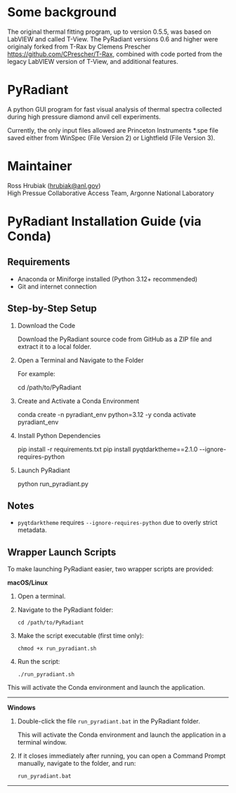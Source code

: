 Some background
===

The original thermal fitting program, up to version 0.5.5, was based on LabVIEW and called T-View. The PyRadiant versions 0.6 and higher were originaly forked from T-Rax by Clemens Prescher https://github.com/CPrescher/T-Rax, combined with code ported from the legacy LabVIEW version of T-View, and additional features. 

PyRadiant
===

A python GUI program for fast visual analysis of thermal spectra collected during high pressure diamond anvil cell experiments.

 
Currently, the only input files allowed are Princeton Instruments \*.spe file saved either from WinSpec (File Version 2) 
or Lightfield (File Version 3).

Maintainer
===


Ross Hrubiak (hrubiak@anl.gov)  
High Pressue Collaborative Access Team, Argonne National Laboratory


PyRadiant Installation Guide (via Conda)
========================================

Requirements
------------
- Anaconda or Miniforge installed (Python 3.12+ recommended)
- Git and internet connection

Step-by-Step Setup
------------------

1. Download the Code

   Download the PyRadiant source code from GitHub as a ZIP file and extract it to a local folder.

2. Open a Terminal and Navigate to the Folder

   For example:

   cd /path/to/PyRadiant

3. Create and Activate a Conda Environment

   conda create -n pyradiant_env python=3.12 -y
   conda activate pyradiant_env

4. Install Python Dependencies

   pip install -r requirements.txt
   pip install pyqtdarktheme==2.1.0 --ignore-requires-python

5. Launch PyRadiant

   python run_pyradiant.py

Notes
-----
- `pyqtdarktheme` requires `--ignore-requires-python` due to overly strict metadata.


Wrapper Launch Scripts
----------------------

To make launching PyRadiant easier, two wrapper scripts are provided:

**macOS/Linux**

1. Open a terminal.
2. Navigate to the PyRadiant folder:

       cd /path/to/PyRadiant

3. Make the script executable (first time only):

       chmod +x run_pyradiant.sh

4. Run the script:

       ./run_pyradiant.sh

This will activate the Conda environment and launch the application.

---

**Windows**

1. Double-click the file `run_pyradiant.bat` in the PyRadiant folder.

   This will activate the Conda environment and launch the application in a terminal window.

2. If it closes immediately after running, you can open a Command Prompt manually, navigate to the folder, and run:

       run_pyradiant.bat

---